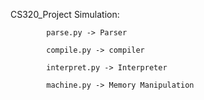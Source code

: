 CS320_Project
Simulation: 

            parse.py -> Parser

            compile.py -> compiler
            
            interpret.py -> Interpreter
            
            machine.py -> Memory Manipulation
            
